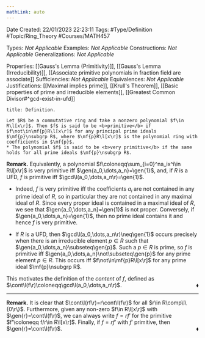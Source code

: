 ```yaml
---
mathLink: auto
---
```


<div class="topSpace"></div>

Date Created: 22/01/2023 22:23:11
Tags: #Type/Definition #Topic/Ring_Theory #Courses/MATH457

Types: <i>Not Applicable</i>
Examples: <i>Not Applicable</i>
Constructions: <i>Not Applicable</i>
Generalizations: <i>Not Applicable</i>

Properties: [[Gauss's Lemma (Primitivity)]], [[Gauss's Lemma (Irreducibility)]], [[Associate primitive polynomials in fraction field are associate]]
Sufficiencies: <i>Not Applicable</i>
Equivalences: <i>Not Applicable</i>
Justifications: [[Maximal implies prime]], [[Krull's Theorem]], [[Basic properties of prime and irreducible elements]], [[Greatest Common Divisor#^gcd-exist-in-ufd]]

``` ad-Definition
title: Definition.

Let $R$ be a commutative ring and take a nonzero polynomial $f\in R\l[x\r]$. Then $f$ is said to be <b>primitive</b> if $f\not\in\mf{p}R\l[x\r]$ for any principal prime ideals $\mf{p}\nsubgrp R$, where $\mf{p}R\l[x\r]$ is the polynomial ring with coefficients in $\mf{p}$.
* The polynomial $f$ is said to be <b>very primitive</b> if the same holds for all prime ideals $\mf{p}\nsubgrp R$.

```

<b>Remark.</b> Equivalently, a polynomial $f\coloneqq\sum_{i=0}^na_ix^i\in R\l[x\r]$ is very primitive iff $\gen{a_0,\dots,a_n}=\gen{1}$, and, if $R$ is a UFD, $f$ is primitive iff $\gcd\l(a_0,\dots,a_n\r)=\gen{1}$.
* Indeed, $f$ is very primitive iff the coefficients $a_i$ are not contained in any prime ideal of $R$, so in particular they are not contained in any maximal ideal of $R$. Since every proper ideal is contained in a maximal ideal of $R$, we see that $\gen{a_0,\dots,a_n}=\gen{1}$ is not proper. Conversely, if $\gen{a_0,\dots,a_n}=\gen{1}$, then no prime ideal contains it and hence $f$ is very primitive.

* If $R$ is a UFD, then $\gcd\l(a_0,\dots,a_n\r)\neq\gen{1}$ occurs precisely when there is an irreducible element $p\in R$ such that $\gen{a_0,\dots,a_n}\subseteq\gen{p}$. Such a $p\in R$ is prime, so $f$ is primitive iff $\gen{a_0,\dots,a_n}\not\subseteq\gen{p}$ for any prime element $p\in R$. This occurs iff $f\not\in\mf{p}R\l[x\r]$ for any prime ideal $\mf{p}\nsubgrp R$.

This motivates the definition of the <i>content</i> of $f$, defined as $\cont\l(f\r)\coloneqq\gcd\l(a_0,\dots,a_n\r)$.<span style="float:right;">$\blacklozenge$</span>

---

<b>Remark.</b> It is clear that $\cont\l(rf\r)=r\cont\l(f\r)$ for all $r\in R\comp\l\{0\r\}$. Furthermore, given any non-zero $f\in R\l[x\r]$ with $\gen{r}=\cont\l(f\r)$, we can always write $f=rf'$ for the primitive $f'\coloneqq f/r\in R\l[x\r]$. Finally, if $f=rf'$ with $f'$ primitive, then $\gen{r}=\cont\l(f\r)$.<span style="float:right;">$\blacklozenge$</span>
